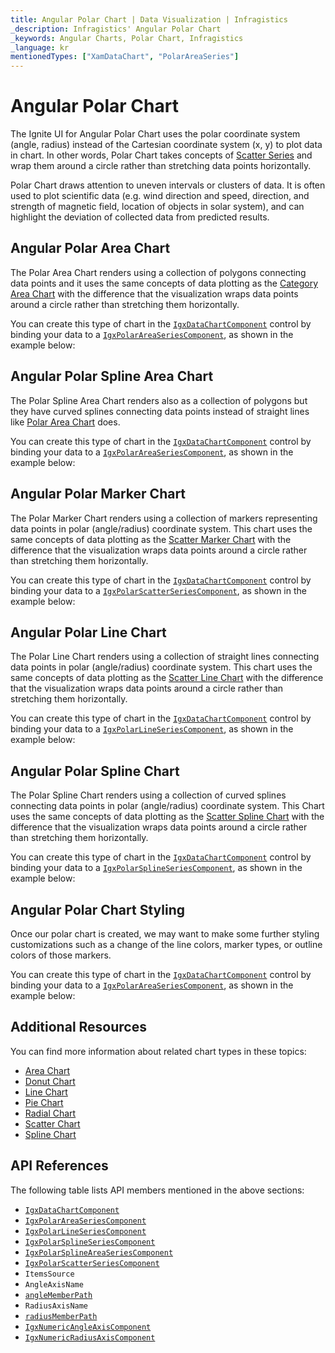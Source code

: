 ```yaml
---
title: Angular Polar Chart | Data Visualization | Infragistics
_description: Infragistics' Angular Polar Chart
_keywords: Angular Charts, Polar Chart, Infragistics
_language: kr
mentionedTypes: ["XamDataChart", "PolarAreaSeries"]
---
```


# Angular Polar Chart

The Ignite UI for Angular Polar Chart uses the polar coordinate system (angle, radius) instead of the Cartesian coordinate system (x, y) to plot data in chart. In other words, Polar Chart takes concepts of [Scatter Series](scatter-chart.md) and wrap them around a circle rather than stretching data points horizontally.

Polar Chart draws attention to uneven intervals or clusters of data. It is often used to plot scientific data (e.g. wind direction and speed, direction, and strength of magnetic field, location of objects in solar system), and can highlight the deviation of collected data from predicted results.

## Angular Polar Area Chart

The Polar Area Chart renders using a collection of polygons connecting data points and it uses the same concepts of data plotting as the [Category Area Chart](area-chart.md#angular-area-chart-example) with the difference that the visualization wraps data points around a circle rather than stretching them horizontally.

You can create this type of chart in the [`IgxDataChartComponent`]({environment:dvApiBaseUrl}/products/ignite-ui-angular/api/docs/typescript/latest/classes/igxdatachartcomponent.html) control by binding your data to a [`IgxPolarAreaSeriesComponent`]({environment:dvApiBaseUrl}/products/ignite-ui-angular/api/docs/typescript/latest/classes/igxpolarareaseriescomponent.html), as shown in the example below:

<code-view style="height: 600px" alt="Angular Polar Area Chart"
  data-demos-base-url="{environment:dvDemosBaseUrl}"
           iframe-src="{environment:dvDemosBaseUrl}/charts/data-chart-polar-area-chart"
                                        github-src="charts/data-chart/polar-area-chart">
</code-view>


<div class="divider--half"></div>

## Angular Polar Spline Area Chart

The Polar Spline Area Chart renders also as a collection of polygons but they have curved splines connecting data points instead of straight lines like [Polar Area Chart](polar-chart.md#angular-polar-area-chart) does.

You can create this type of chart in the [`IgxDataChartComponent`]({environment:dvApiBaseUrl}/products/ignite-ui-angular/api/docs/typescript/latest/classes/igxdatachartcomponent.html) control by binding your data to a [`IgxPolarAreaSeriesComponent`]({environment:dvApiBaseUrl}/products/ignite-ui-angular/api/docs/typescript/latest/classes/igxpolarareaseriescomponent.html), as shown in the example below:

<code-view style="height: 600px" alt="Angular Polar Area Chart"
  data-demos-base-url="{environment:dvDemosBaseUrl}"
           iframe-src="{environment:dvDemosBaseUrl}/charts/data-chart-polar-spline-area-chart"
                                        github-src="charts/data-chart/polar-spline-area-chart">
</code-view>


<div class="divider--half"></div>

## Angular Polar Marker Chart

The Polar Marker Chart renders using a collection of markers representing data points in polar (angle/radius) coordinate system. This chart uses the same concepts of data plotting as the [Scatter Marker Chart](scatter-chart.md#angular-scatter-marker-chart) with the difference that the visualization wraps data points around a circle rather than stretching them horizontally.

You can create this type of chart in the [`IgxDataChartComponent`]({environment:dvApiBaseUrl}/products/ignite-ui-angular/api/docs/typescript/latest/classes/igxdatachartcomponent.html) control by binding your data to a [`IgxPolarScatterSeriesComponent`]({environment:dvApiBaseUrl}/products/ignite-ui-angular/api/docs/typescript/latest/classes/igxpolarscatterseriescomponent.html), as shown in the example below:

<code-view style="height: 600px" alt="Angular Polar Marker Chart"
  data-demos-base-url="{environment:dvDemosBaseUrl}"
           iframe-src="{environment:dvDemosBaseUrl}/charts/data-chart-polar-scatter-chart"
                                        github-src="charts/data-chart/polar-scatter-chart">
</code-view>


<div class="divider--half"></div>

## Angular Polar Line Chart

The Polar Line Chart renders using a collection of straight lines connecting data points in polar (angle/radius) coordinate system. This chart uses the same concepts of data plotting as the [Scatter Line Chart](scatter-chart.md#angular-scatter-line-chart) with the difference that the visualization wraps data points around a circle rather than stretching them horizontally.

You can create this type of chart in the [`IgxDataChartComponent`]({environment:dvApiBaseUrl}/products/ignite-ui-angular/api/docs/typescript/latest/classes/igxdatachartcomponent.html) control by binding your data to a [`IgxPolarLineSeriesComponent`]({environment:dvApiBaseUrl}/products/ignite-ui-angular/api/docs/typescript/latest/classes/igxpolarlineseriescomponent.html), as shown in the example below:

<code-view style="height: 600px" alt="Angular Polar Line Chart"
  data-demos-base-url="{environment:dvDemosBaseUrl}"
           iframe-src="{environment:dvDemosBaseUrl}/charts/data-chart-polar-line-chart"
                                        github-src="charts/data-chart/polar-line-chart">
</code-view>


<div class="divider--half"></div>

## Angular Polar Spline Chart

The Polar Spline Chart renders using a collection of curved splines connecting data points in polar (angle/radius) coordinate system. This Chart uses the same concepts of data plotting as the [Scatter Spline Chart](scatter-chart.md#angular-scatter-spline-chart) with the difference that the visualization wraps data points around a circle rather than stretching them horizontally.

You can create this type of chart in the [`IgxDataChartComponent`]({environment:dvApiBaseUrl}/products/ignite-ui-angular/api/docs/typescript/latest/classes/igxdatachartcomponent.html) control by binding your data to a [`IgxPolarSplineSeriesComponent`]({environment:dvApiBaseUrl}/products/ignite-ui-angular/api/docs/typescript/latest/classes/igxpolarsplineseriescomponent.html), as shown in the example below:

<code-view style="height: 600px" alt="Angular Polar Spline Chart"
  data-demos-base-url="{environment:dvDemosBaseUrl}"
           iframe-src="{environment:dvDemosBaseUrl}/charts/data-chart-polar-spline-chart"
                                        github-src="charts/data-chart/polar-spline-chart">
</code-view>


<div class="divider--half"></div>

## Angular Polar Chart Styling

Once our polar chart is created, we may want to make some further styling customizations such as a change of the line colors, marker types, or outline colors of those markers.

You can create this type of chart in the [`IgxDataChartComponent`]({environment:dvApiBaseUrl}/products/ignite-ui-angular/api/docs/typescript/latest/classes/igxdatachartcomponent.html) control by binding your data to a [`IgxPolarAreaSeriesComponent`]({environment:dvApiBaseUrl}/products/ignite-ui-angular/api/docs/typescript/latest/classes/igxpolarareaseriescomponent.html), as shown in the example below:

<code-view style="height: 600px" alt="Angular Polar Area Chart Styling"
  data-demos-base-url="{environment:dvDemosBaseUrl}"
           iframe-src="{environment:dvDemosBaseUrl}/charts/data-chart-polar-area-chart-styling"
                                        github-src="charts/data-chart/polar-area-chart-styling">
</code-view>


<div class="divider--half"></div>

## Additional Resources

You can find more information about related chart types in these topics:

*   [Area Chart](area-chart.md)
*   [Donut Chart](donut-chart.md)
*   [Line Chart](line-chart.md)
*   [Pie Chart](pie-chart.md)
*   [Radial Chart](radial-chart.md)
*   [Scatter Chart](scatter-chart.md)
*   [Spline Chart](spline-chart.md)

## API References

The following table lists API members mentioned in the above sections:

*   [`IgxDataChartComponent`]({environment:dvApiBaseUrl}/products/ignite-ui-angular/api/docs/typescript/latest/classes/igxdatachartcomponent.html)
*   [`IgxPolarAreaSeriesComponent`]({environment:dvApiBaseUrl}/products/ignite-ui-angular/api/docs/typescript/latest/classes/igxpolarareaseriescomponent.html)
*   [`IgxPolarLineSeriesComponent`]({environment:dvApiBaseUrl}/products/ignite-ui-angular/api/docs/typescript/latest/classes/igxpolarlineseriescomponent.html)
*   [`IgxPolarSplineSeriesComponent`]({environment:dvApiBaseUrl}/products/ignite-ui-angular/api/docs/typescript/latest/classes/igxpolarsplineseriescomponent.html)
*   [`IgxPolarSplineAreaSeriesComponent`]({environment:dvApiBaseUrl}/products/ignite-ui-angular/api/docs/typescript/latest/classes/igxpolarsplineareaseriescomponent.html)
*   [`IgxPolarScatterSeriesComponent`]({environment:dvApiBaseUrl}/products/ignite-ui-angular/api/docs/typescript/latest/classes/igxpolarscatterseriescomponent.html)
*   `ItemsSource`
*   `AngleAxisName`
*   [`angleMemberPath`]({environment:dvApiBaseUrl}/products/ignite-ui-angular/api/docs/typescript/latest/classes/igxpolarbasecomponent.html#anglememberpath)
*   `RadiusAxisName`
*   [`radiusMemberPath`]({environment:dvApiBaseUrl}/products/ignite-ui-angular/api/docs/typescript/latest/classes/igxpolarbasecomponent.html#radiusmemberpath)
*   [`IgxNumericAngleAxisComponent`]({environment:dvApiBaseUrl}/products/ignite-ui-angular/api/docs/typescript/latest/classes/igxnumericangleaxiscomponent.html)
*   [`IgxNumericRadiusAxisComponent`]({environment:dvApiBaseUrl}/products/ignite-ui-angular/api/docs/typescript/latest/classes/igxnumericradiusaxiscomponent.html)
